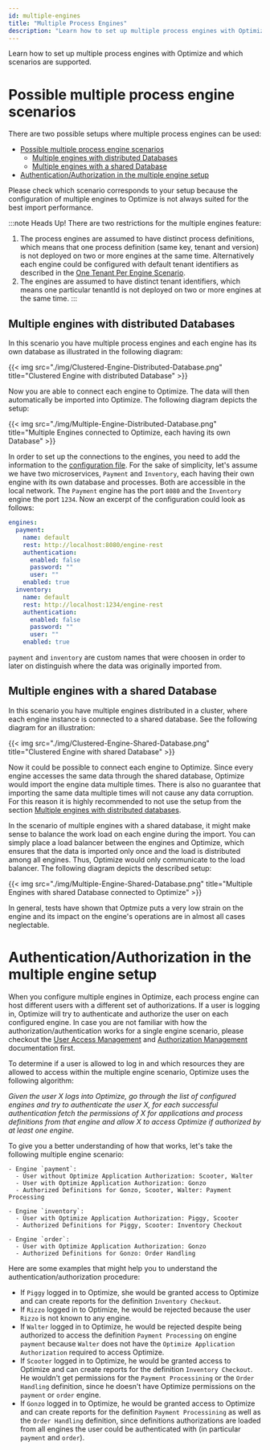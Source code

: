 ```yaml
---
id: multiple-engines
title: "Multiple Process Engines"
description: "Learn how to set up multiple process engines with Optimize and which scenarios are supported."
---
```


Learn how to set up multiple process engines with Optimize and which scenarios are supported.

# Possible multiple process engine scenarios

There are two possible setups where multiple process engines can be used:

- [Possible multiple process engine scenarios](#possible-multiple-process-engine-scenarios)
  - [Multiple engines with distributed Databases](#multiple-engines-with-distributed-databases)
  - [Multiple engines with a shared Database](#multiple-engines-with-a-shared-database)
- [Authentication/Authorization in the multiple engine setup](#authenticationauthorization-in-the-multiple-engine-setup)

Please check which scenario corresponds to your setup because the configuration of multiple engines to Optimize is not always suited for the best import performance.

:::note Heads Up!
There are two restrictions for the multiple engines feature:

1. The process engines are assumed to have distinct process definitions, which means that one process definition (same key, tenant and version) is not deployed on two or more engines at the same time.
Alternatively each engine could be configured with default tenant identifiers as described in the [One Tenant Per Engine Scenario](../multi-tenancy/#one-process-engine-per-tenant).
2. The engines are assumed to have distinct tenant identifiers, which means one particular tenantId is not deployed on two or more engines at the same time.
:::

## Multiple engines with distributed Databases

In this scenario you have multiple process engines and each engine has its own database as illustrated in the following diagram:

{{< img src="./img/Clustered-Engine-Distributed-Database.png" title="Clustered Engine with distributed Database" >}}

Now you are able to connect each engine to Optimize. The data will then automatically be imported into Optimize. The following diagram depicts the setup:

{{< img src="./img/Multiple-Engine-Distributed-Database.png" title="Multiple Engines connected to Optimize, each having its own Database" >}}

In order to set up the connections to the engines, you need to add the information to the [configuration file](./configuration.md/#connection-to-camunda-bpm-platform). For the sake of simplicity, let's assume we have two microservices, `Payment` and `Inventory`, each having their own engine with its own database and processes. Both are accessible in the local network. The `Payment` engine has the port `8080` and the `Inventory` engine the port `1234`. Now an excerpt of the configuration could look as follows:

```yaml
engines:
  payment:
    name: default
    rest: http://localhost:8080/engine-rest
    authentication:
      enabled: false
      password: ""
      user: ""
    enabled: true
  inventory:
    name: default
    rest: http://localhost:1234/engine-rest
    authentication:
      enabled: false
      password: ""
      user: ""
    enabled: true
```

`payment` and `inventory` are custom names that were choosen in order to later on distinguish where the data was originally imported from.

## Multiple engines with a shared Database

In this scenario you have multiple engines distributed in a cluster, where each engine instance is connected to a shared database. See the following diagram for an illustration:

{{< img src="./img/Clustered-Engine-Shared-Database.png" title="Clustered Engine with shared Database" >}}

Now it could be possible to connect each engine to Optimize. Since every engine accesses the same data through the shared database, Optimize would import the engine data multiple times. There is also no guarantee that importing the same data multiple times will not cause any data corruption. For this reason it is highly recommended to not use the setup from the section [Multiple engines with distributed databases](#multiple-engines-with-distributed-databases).

In the scenario of multiple engines with a shared database, it might make sense to balance the work load on each engine during the import. You can simply place a load balancer between the engines and Optimize, which ensures that the data is imported only once and the load is distributed among all engines. Thus, Optimize would only communicate to the load balancer. The following diagram depicts the described setup:

{{< img src="./img/Multiple-Engine-Shared-Database.png" title="Multiple Engines with shared Database connected to Optimize" >}}

In general, tests have shown that Optmize puts a very low strain on the engine and its impact on the engine's operations are in almost all cases neglectable.

# Authentication/Authorization in the multiple engine setup

When you configure multiple engines in Optimize, each process engine can host different users with a different set of authorizations. If a user is logging in, Optimize will try to authenticate and authorize the user on each configured engine. In case you are not familiar with how 
the authorization/authentication works for a single engine scenario, please checkout the [User Access Management](./user-management.md) and [Authorization Management](./authorization-management.md) documentation first.

To determine if a user is allowed to log in and which resources they are allowed to access within the multiple engine scenario, Optimize uses the following algorithm:

_Given the user X logs into Optimize, go through the list of configured engines and try to authenticate the user X, for each successful authentication fetch the permissions of X for applications and process definitions from that engine and allow X to access Optimize if authorized by at least one engine._

To give you a better understanding of how that works, let's take the following multiple engine scenario:

```
- Engine `payment`:
  - User without Optimize Application Authorization: Scooter, Walter
  - User with Optimize Application Authorization: Gonzo
  - Authorized Definitions for Gonzo, Scooter, Walter: Payment Processing

- Engine `inventory`:
  - User with Optimize Application Authorization: Piggy, Scooter
  - Authorized Definitions for Piggy, Scooter: Inventory Checkout

- Engine `order`:
  - User with Optimize Application Authorization: Gonzo
  - Authorized Definitions for Gonzo: Order Handling

```

Here are some examples that might help you to understand the authentication/authorization procedure:

- If `Piggy` logged in to Optimize, she would be granted access to Optimize and can create reports for the definition `Inventory Checkout`.
- If `Rizzo` logged in to Optimize, he would be rejected because the user `Rizzo` is not known to any engine.
- If `Walter` logged in to Optimize, he would be rejected despite being authorized to access the definition `Payment Processing` on engine `payment` because `Walter` does not have the `Optimize Application Authorization` required to access Optimize.
- If `Scooter` logged in to Optimize, he would be granted access to Optimize and can create reports for the definition `Inventory Checkout`. He wouldn't
  get permissions for the `Payment Processining` or the `Order Handling` definition, since he doesn't have Optimize permissions on the `payment` or `order` engine.
- If `Gonzo` logged in to Optimize, he would be granted access to Optimize and can create reports for the definition `Payment Processining` as well as the `Order Handling` definition, since definitions authorizations are loaded from all engines the user could be authenticated with (in particular `payment` and `order`).